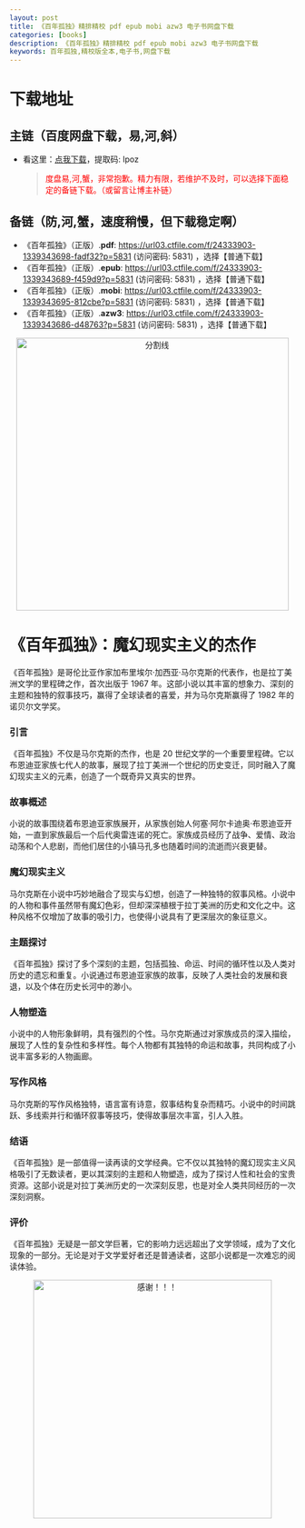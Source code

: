 ```yaml
---
layout: post
title: 《百年孤独》精排精校 pdf epub mobi azw3 电子书网盘下载
categories: [books]
description: 《百年孤独》精排精校 pdf epub mobi azw3 电子书网盘下载
keywords: 百年孤独,精校版全本,电子书,网盘下载
---
```


# 下载地址

## 主链（百度网盘下载，易,河,斜）

- 看这里：[点我下载](https://pan.baidu.com/s/1iMXUbSbtZQZjDcqDmnWUyw?pwd=lpoz)，提取码: lpoz

  > <p style="color:red" >度盘易,河,蟹，非常抱歉。精力有限，若维护不及时，可以选择下面稳定的备链下载。（或留言让博主补链）</p>

## 备链（防,河,蟹，速度稍慢，但下载稳定啊）

- 《百年孤独》（正版）.**pdf**: <https://url03.ctfile.com/f/24333903-1339343698-fadf32?p=5831> (访问密码: 5831) ，选择【普通下载】
- 《百年孤独》（正版）.**epub**: <https://url03.ctfile.com/f/24333903-1339343689-f459d9?p=5831> (访问密码: 5831) ，选择【普通下载】
- 《百年孤独》（正版）.**mobi**: <https://url03.ctfile.com/f/24333903-1339343695-812cbe?p=5831> (访问密码: 5831) ，选择【普通下载】
- 《百年孤独》（正版）.**azw3**: <https://url03.ctfile.com/f/24333903-1339343686-d48763?p=5831> (访问密码: 5831) ，选择【普通下载】

<div align="center"><img src="https://pic.imgdb.cn/item/6612476468eb935713c85291.gif" alt="分割线" width="480px" height="auto"/></div>

# 《百年孤独》：魔幻现实主义的杰作

《百年孤独》是哥伦比亚作家加布里埃尔·加西亚·马尔克斯的代表作，也是拉丁美洲文学的里程碑之作，首次出版于 1967 年。这部小说以其丰富的想象力、深刻的主题和独特的叙事技巧，赢得了全球读者的喜爱，并为马尔克斯赢得了 1982 年的诺贝尔文学奖。

### 引言

《百年孤独》不仅是马尔克斯的杰作，也是 20 世纪文学的一个重要里程碑。它以布恩迪亚家族七代人的故事，展现了拉丁美洲一个世纪的历史变迁，同时融入了魔幻现实主义的元素，创造了一个既奇异又真实的世界。

### 故事概述

小说的故事围绕着布恩迪亚家族展开，从家族创始人何塞·阿尔卡迪奥·布恩迪亚开始，一直到家族最后一个后代奥雷连诺的死亡。家族成员经历了战争、爱情、政治动荡和个人悲剧，而他们居住的小镇马孔多也随着时间的流逝而兴衰更替。

### 魔幻现实主义

马尔克斯在小说中巧妙地融合了现实与幻想，创造了一种独特的叙事风格。小说中的人物和事件虽然带有魔幻色彩，但却深深植根于拉丁美洲的历史和文化之中。这种风格不仅增加了故事的吸引力，也使得小说具有了更深层次的象征意义。

### 主题探讨

《百年孤独》探讨了多个深刻的主题，包括孤独、命运、时间的循环性以及人类对历史的遗忘和重复。小说通过布恩迪亚家族的故事，反映了人类社会的发展和衰退，以及个体在历史长河中的渺小。

### 人物塑造

小说中的人物形象鲜明，具有强烈的个性。马尔克斯通过对家族成员的深入描绘，展现了人性的复杂性和多样性。每个人物都有其独特的命运和故事，共同构成了小说丰富多彩的人物画廊。

### 写作风格

马尔克斯的写作风格独特，语言富有诗意，叙事结构复杂而精巧。小说中的时间跳跃、多线索并行和循环叙事等技巧，使得故事层次丰富，引人入胜。

### 结语

《百年孤独》是一部值得一读再读的文学经典。它不仅以其独特的魔幻现实主义风格吸引了无数读者，更以其深刻的主题和人物塑造，成为了探讨人性和社会的宝贵资源。这部小说是对拉丁美洲历史的一次深刻反思，也是对全人类共同经历的一次深刻洞察。

### 评价

《百年孤独》无疑是一部文学巨著，它的影响力远远超出了文学领域，成为了文化现象的一部分。无论是对于文学爱好者还是普通读者，这部小说都是一次难忘的阅读体验。

<div align="center"><img src="https://pic.imgdb.cn/item/661246bf68eb935713c7f81c.gif" alt="感谢！！！" width="420px" height="auto"/></div>
